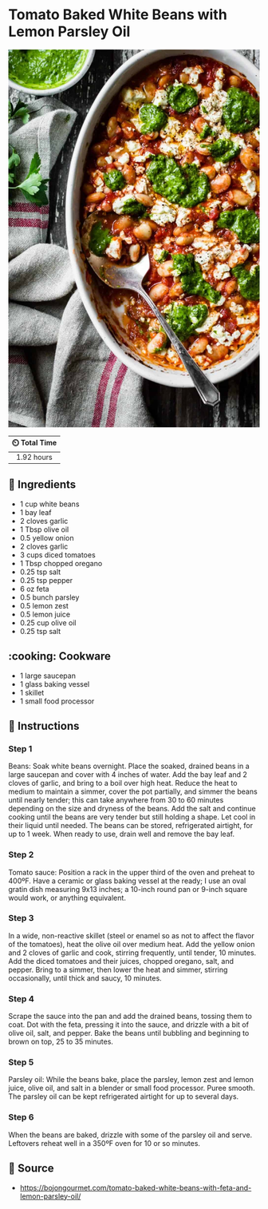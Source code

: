 # Tomato Baked White Beans with Lemon Parsley Oil

![Tomato Baked White Beans with Lemon Parsley Oil](../assets/images/tomato-baked-white-beans-with-lemon-parsley-oil.jpg)

| :timer_clock: Total Time |
|:-----------------------: |
| 1.92 hours |

## :salt: Ingredients

- 1 cup white beans
- 1 bay leaf
- 2 cloves garlic
- 1 Tbsp olive oil
- 0.5 yellow onion
- 2 cloves garlic
- 3 cups diced tomatoes
- 1 Tbsp chopped oregano
- 0.25 tsp salt
- 0.25 tsp pepper
- 6 oz feta
- 0.5 bunch parsley
- 0.5 lemon zest
- 0.5 lemon juice
- 0.25 cup olive oil
- 0.25 tsp salt

## :cooking: Cookware

- 1 large saucepan
- 1 glass baking vessel
- 1 skillet
- 1 small food processor

## :pencil: Instructions

### Step 1

Beans: Soak white beans overnight. Place the soaked, drained beans in a large saucepan and cover with 4 inches of water.
Add the bay leaf and 2 cloves of garlic, and bring to a boil over high heat. Reduce the heat to medium to maintain a
simmer, cover the pot partially, and simmer the beans until nearly tender; this can take anywhere from 30 to 60 minutes
depending on the size and dryness of the beans. Add the salt and continue cooking until the beans are very tender but
still holding a shape. Let cool in their liquid until needed. The beans can be stored, refrigerated airtight, for up to
1 week. When ready to use, drain well and remove the bay leaf.

### Step 2

Tomato sauce: Position a rack in the upper third of the oven and preheat to 400ºF. Have a ceramic or glass baking
vessel at the ready; I use an oval gratin dish measuring 9x13 inches; a 10-inch round pan or 9-inch square would work,
or anything equivalent.

### Step 3

In a wide, non-reactive skillet (steel or enamel so as not to affect the flavor of the tomatoes), heat the olive oil
over medium heat. Add the yellow onion and 2 cloves of garlic and cook, stirring frequently, until tender, 10 minutes.
Add the diced tomatoes and their juices, chopped oregano, salt, and pepper. Bring to a simmer, then lower the heat and
simmer, stirring occasionally, until thick and saucy, 10 minutes.

### Step 4

Scrape the sauce into the pan and add the drained beans, tossing them to coat. Dot with the feta, pressing it into the
sauce, and drizzle with a bit of olive oil, salt, and pepper. Bake the beans until bubbling and beginning to brown on
top, 25 to 35 minutes.

### Step 5

Parsley oil: While the beans bake, place the parsley, lemon zest and lemon juice, olive oil, and salt in a blender or
small food processor. Puree smooth. The parsley oil can be kept refrigerated airtight for up to several days.

### Step 6

When the beans are baked, drizzle with some of the parsley oil and serve. Leftovers reheat well in a 350ºF oven for 10
or so minutes.

## :link: Source

- <https://bojongourmet.com/tomato-baked-white-beans-with-feta-and-lemon-parsley-oil/>
